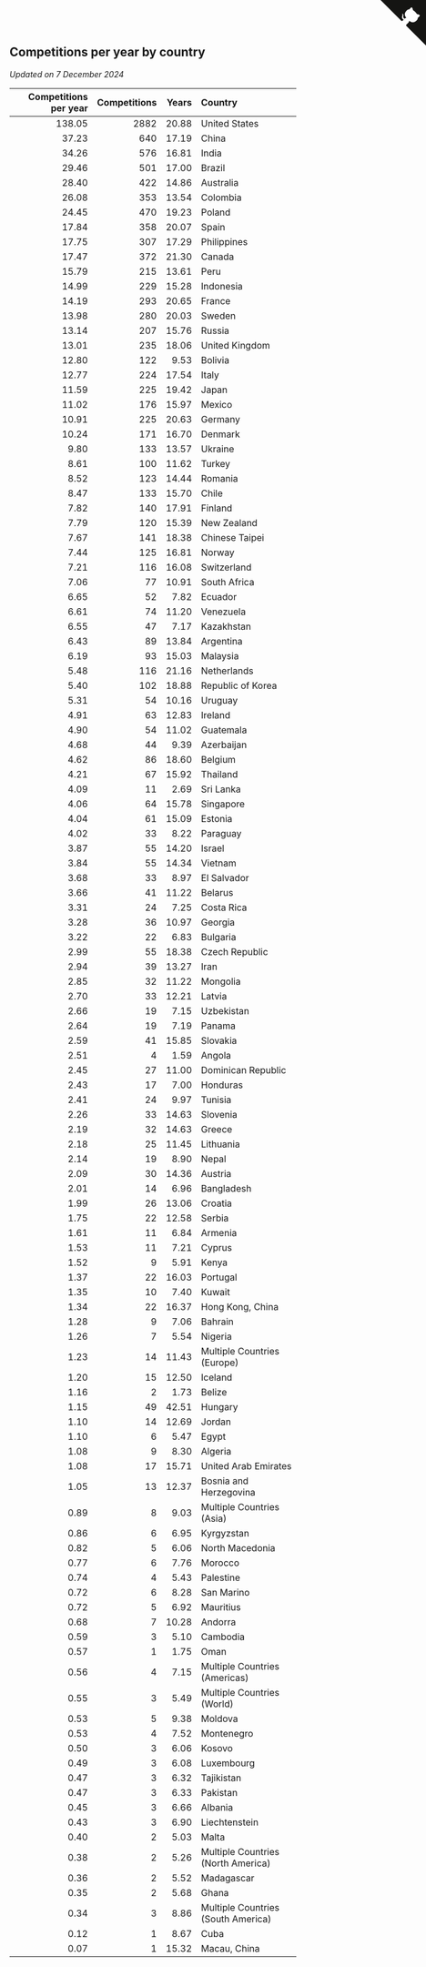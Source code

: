 ## Competitions per year by country

*Updated on  7 December 2024*

| Competitions per year | Competitions | Years | Country |
| ---: | ---: | ---: | :--- |
| 138.05 | 2882 | 20.88 | United States |
| 37.23 | 640 | 17.19 | China |
| 34.26 | 576 | 16.81 | India |
| 29.46 | 501 | 17.00 | Brazil |
| 28.40 | 422 | 14.86 | Australia |
| 26.08 | 353 | 13.54 | Colombia |
| 24.45 | 470 | 19.23 | Poland |
| 17.84 | 358 | 20.07 | Spain |
| 17.75 | 307 | 17.29 | Philippines |
| 17.47 | 372 | 21.30 | Canada |
| 15.79 | 215 | 13.61 | Peru |
| 14.99 | 229 | 15.28 | Indonesia |
| 14.19 | 293 | 20.65 | France |
| 13.98 | 280 | 20.03 | Sweden |
| 13.14 | 207 | 15.76 | Russia |
| 13.01 | 235 | 18.06 | United Kingdom |
| 12.80 | 122 | 9.53 | Bolivia |
| 12.77 | 224 | 17.54 | Italy |
| 11.59 | 225 | 19.42 | Japan |
| 11.02 | 176 | 15.97 | Mexico |
| 10.91 | 225 | 20.63 | Germany |
| 10.24 | 171 | 16.70 | Denmark |
| 9.80 | 133 | 13.57 | Ukraine |
| 8.61 | 100 | 11.62 | Turkey |
| 8.52 | 123 | 14.44 | Romania |
| 8.47 | 133 | 15.70 | Chile |
| 7.82 | 140 | 17.91 | Finland |
| 7.79 | 120 | 15.39 | New Zealand |
| 7.67 | 141 | 18.38 | Chinese Taipei |
| 7.44 | 125 | 16.81 | Norway |
| 7.21 | 116 | 16.08 | Switzerland |
| 7.06 | 77 | 10.91 | South Africa |
| 6.65 | 52 | 7.82 | Ecuador |
| 6.61 | 74 | 11.20 | Venezuela |
| 6.55 | 47 | 7.17 | Kazakhstan |
| 6.43 | 89 | 13.84 | Argentina |
| 6.19 | 93 | 15.03 | Malaysia |
| 5.48 | 116 | 21.16 | Netherlands |
| 5.40 | 102 | 18.88 | Republic of Korea |
| 5.31 | 54 | 10.16 | Uruguay |
| 4.91 | 63 | 12.83 | Ireland |
| 4.90 | 54 | 11.02 | Guatemala |
| 4.68 | 44 | 9.39 | Azerbaijan |
| 4.62 | 86 | 18.60 | Belgium |
| 4.21 | 67 | 15.92 | Thailand |
| 4.09 | 11 | 2.69 | Sri Lanka |
| 4.06 | 64 | 15.78 | Singapore |
| 4.04 | 61 | 15.09 | Estonia |
| 4.02 | 33 | 8.22 | Paraguay |
| 3.87 | 55 | 14.20 | Israel |
| 3.84 | 55 | 14.34 | Vietnam |
| 3.68 | 33 | 8.97 | El Salvador |
| 3.66 | 41 | 11.22 | Belarus |
| 3.31 | 24 | 7.25 | Costa Rica |
| 3.28 | 36 | 10.97 | Georgia |
| 3.22 | 22 | 6.83 | Bulgaria |
| 2.99 | 55 | 18.38 | Czech Republic |
| 2.94 | 39 | 13.27 | Iran |
| 2.85 | 32 | 11.22 | Mongolia |
| 2.70 | 33 | 12.21 | Latvia |
| 2.66 | 19 | 7.15 | Uzbekistan |
| 2.64 | 19 | 7.19 | Panama |
| 2.59 | 41 | 15.85 | Slovakia |
| 2.51 | 4 | 1.59 | Angola |
| 2.45 | 27 | 11.00 | Dominican Republic |
| 2.43 | 17 | 7.00 | Honduras |
| 2.41 | 24 | 9.97 | Tunisia |
| 2.26 | 33 | 14.63 | Slovenia |
| 2.19 | 32 | 14.63 | Greece |
| 2.18 | 25 | 11.45 | Lithuania |
| 2.14 | 19 | 8.90 | Nepal |
| 2.09 | 30 | 14.36 | Austria |
| 2.01 | 14 | 6.96 | Bangladesh |
| 1.99 | 26 | 13.06 | Croatia |
| 1.75 | 22 | 12.58 | Serbia |
| 1.61 | 11 | 6.84 | Armenia |
| 1.53 | 11 | 7.21 | Cyprus |
| 1.52 | 9 | 5.91 | Kenya |
| 1.37 | 22 | 16.03 | Portugal |
| 1.35 | 10 | 7.40 | Kuwait |
| 1.34 | 22 | 16.37 | Hong Kong, China |
| 1.28 | 9 | 7.06 | Bahrain |
| 1.26 | 7 | 5.54 | Nigeria |
| 1.23 | 14 | 11.43 | Multiple Countries (Europe) |
| 1.20 | 15 | 12.50 | Iceland |
| 1.16 | 2 | 1.73 | Belize |
| 1.15 | 49 | 42.51 | Hungary |
| 1.10 | 14 | 12.69 | Jordan |
| 1.10 | 6 | 5.47 | Egypt |
| 1.08 | 9 | 8.30 | Algeria |
| 1.08 | 17 | 15.71 | United Arab Emirates |
| 1.05 | 13 | 12.37 | Bosnia and Herzegovina |
| 0.89 | 8 | 9.03 | Multiple Countries (Asia) |
| 0.86 | 6 | 6.95 | Kyrgyzstan |
| 0.82 | 5 | 6.06 | North Macedonia |
| 0.77 | 6 | 7.76 | Morocco |
| 0.74 | 4 | 5.43 | Palestine |
| 0.72 | 6 | 8.28 | San Marino |
| 0.72 | 5 | 6.92 | Mauritius |
| 0.68 | 7 | 10.28 | Andorra |
| 0.59 | 3 | 5.10 | Cambodia |
| 0.57 | 1 | 1.75 | Oman |
| 0.56 | 4 | 7.15 | Multiple Countries (Americas) |
| 0.55 | 3 | 5.49 | Multiple Countries (World) |
| 0.53 | 5 | 9.38 | Moldova |
| 0.53 | 4 | 7.52 | Montenegro |
| 0.50 | 3 | 6.06 | Kosovo |
| 0.49 | 3 | 6.08 | Luxembourg |
| 0.47 | 3 | 6.32 | Tajikistan |
| 0.47 | 3 | 6.33 | Pakistan |
| 0.45 | 3 | 6.66 | Albania |
| 0.43 | 3 | 6.90 | Liechtenstein |
| 0.40 | 2 | 5.03 | Malta |
| 0.38 | 2 | 5.26 | Multiple Countries (North America) |
| 0.36 | 2 | 5.52 | Madagascar |
| 0.35 | 2 | 5.68 | Ghana |
| 0.34 | 3 | 8.86 | Multiple Countries (South America) |
| 0.12 | 1 | 8.67 | Cuba |
| 0.07 | 1 | 15.32 | Macau, China |


<a href="https://github.com/jonatanklosko/wca_statistics" class="github-corner" aria-label="View source on Github"><svg width="80" height="80" viewBox="0 0 250 250" style="fill:#151513; color:#fff; position: absolute; top: 0; border: 0; right: 0;" aria-hidden="true"><path d="M0,0 L115,115 L130,115 L142,142 L250,250 L250,0 Z"></path><path d="M128.3,109.0 C113.8,99.7 119.0,89.6 119.0,89.6 C122.0,82.7 120.5,78.6 120.5,78.6 C119.2,72.0 123.4,76.3 123.4,76.3 C127.3,80.9 125.5,87.3 125.5,87.3 C122.9,97.6 130.6,101.9 134.4,103.2" fill="currentColor" style="transform-origin: 130px 106px;" class="octo-arm"></path><path d="M115.0,115.0 C114.9,115.1 118.7,116.5 119.8,115.4 L133.7,101.6 C136.9,99.2 139.9,98.4 142.2,98.6 C133.8,88.0 127.5,74.4 143.8,58.0 C148.5,53.4 154.0,51.2 159.7,51.0 C160.3,49.4 163.2,43.6 171.4,40.1 C171.4,40.1 176.1,42.5 178.8,56.2 C183.1,58.6 187.2,61.8 190.9,65.4 C194.5,69.0 197.7,73.2 200.1,77.6 C213.8,80.2 216.3,84.9 216.3,84.9 C212.7,93.1 206.9,96.0 205.4,96.6 C205.1,102.4 203.0,107.8 198.3,112.5 C181.9,128.9 168.3,122.5 157.7,114.1 C157.9,116.9 156.7,120.9 152.7,124.9 L141.0,136.5 C139.8,137.7 141.6,141.9 141.8,141.8 Z" fill="currentColor" class="octo-body"></path></svg></a><style>.github-corner:hover .octo-arm{animation:octocat-wave 560ms ease-in-out}@keyframes octocat-wave{0%,100%{transform:rotate(0)}20%,60%{transform:rotate(-25deg)}40%,80%{transform:rotate(10deg)}}@media (max-width:500px){.github-corner:hover .octo-arm{animation:none}.github-corner .octo-arm{animation:octocat-wave 560ms ease-in-out}}</style>

